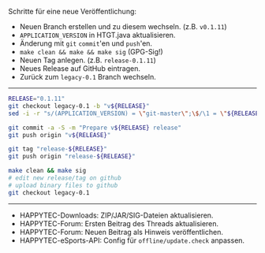Schritte für eine neue Veröffentlichung:

* Neuen Branch erstellen und zu diesem wechseln. (z.B. `v0.1.11`)
* `APPLICATION_VERSION` in HTGT.java aktualisieren.
* Änderung mit `git` `commit`'en und `push`'en.
* `make clean && make && make sig` (GPG-Sig!)
* Neuen Tag anlegen. (z.B. `release-0.1.11`)
* Neues Release auf GitHub eintragen.
* Zurück zum `legacy-0.1` Branch wechseln.

----

```bash
RELEASE="0.1.11"
git checkout legacy-0.1 -b "v${RELEASE}"
sed -i -r "s/(APPLICATION_VERSION) = \"git-master\";\$/\1 = \"${RELEASE}\";/" src/HTGT.java

git commit -a -S -m "Prepare v${RELEASE} release"
git push origin "v${RELEASE}"

git tag "release-${RELEASE}"
git push origin "release-${RELEASE}"

make clean && make sig
# edit new release/tag on github
# upload binary files to github
git checkout legacy-0.1
```

----

* HAPPYTEC-Downloads: ZIP/JAR/SIG-Dateien aktualisieren.
* HAPPYTEC-Forum: Ersten Beitrag des Threads aktualisieren.
* HAPPYTEC-Forum: Neuen Beitrag als Hinweis veröffentlichen.
* HAPPYTEC-eSports-API: Config für `offline/update.check` anpassen.

